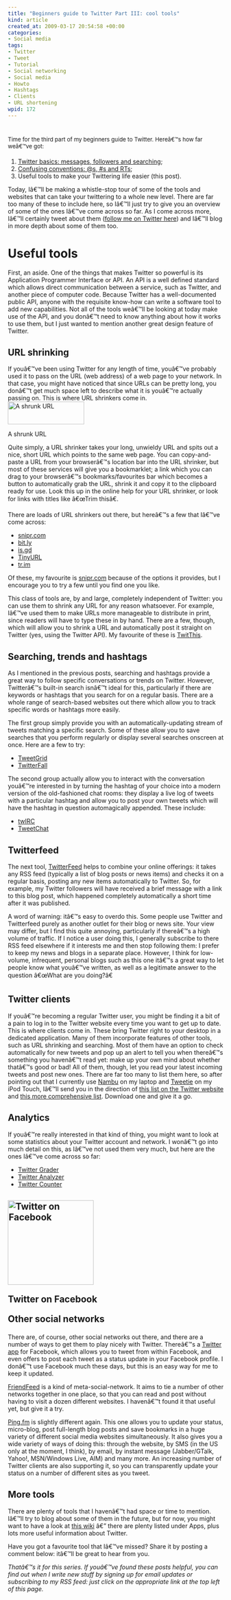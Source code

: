 ```yaml
--- 
title: "Beginners guide to Twitter Part III: cool tools"
kind: article
created_at: 2009-03-17 20:54:58 +00:00
categories: 
- Social media
tags: 
- Twitter
- Tweet
- Tutorial
- Social networking
- Social media
- Howto
- Hashtags
- Clients
- URL shortening
wpid: 172
---
```

<h1><span style="font-weight:normal;font-size:13px">Time for the third part of my beginners guide to Twitter. Hereâ€™s how far weâ€™ve got:</span></h1>
<ol>
	<li><a href="http://allacademic.wordpress.com/2009/03/15/beginners-guide-to-twitter-part-i/">Twitter basics: messages, followers and searching</a>;</li>
	<li><a href="http://allacademic.wordpress.com/2009/03/16/beginners-guide-to-twitter-part-ii/">Confusing conventions: @s, #s and RTs</a>;</li>
	<li>Useful tools to make your Twittering life easier (this post).</li>
</ol>
Today, Iâ€™ll be making a whistle-stop tour of some of the tools and websites that can take your twittering to a whole new level. There are far too many of these to include here, so Iâ€™ll just try to give you an overview of some of the ones Iâ€™ve come across so far. As I come across more, Iâ€™ll certainly tweet about them (<a href="http://twitter.com/jezcope">follow me on Twitter here</a>) and Iâ€™ll blog in more depth about some of them too.

<!--more-->
<h1>Useful tools</h1>
First, an aside. One of the things that makes Twitter so powerful is its Application Programmer Interface or API. An API is a well defined standard which allows direct communication between a service, such as Twitter, and another piece of computer code. Because Twitter has a well-documented public API, anyone with the requisite know-how can write a software tool to add new capabilities. Not all of the tools weâ€™ll be looking at today make use of the API, and you donâ€™t need to know anything about how it works to use them, but I just wanted to mention another great design feature of Twitter.
<h2>URL shrinking</h2>
If youâ€™ve been using Twitter for any length of time, youâ€™ve probably used it to pass on the URL (web address) of a web page to your network. In that case, you might have noticed that since URLs can be pretty long, you donâ€™t get much space left to describe what it is youâ€™re actually passing on. This is where URL shrinkers come in.

<div class="wp-caption alignleft"><img class="size-full wp-image-174" src="http://allacademic.files.wordpress.com/2009/03/shrunkurl.png" alt="A shrunk URL" width="178" height="53" /><p>A shrunk URL</p></div>

Quite simply, a URL shrinker takes your long, unwieldy URL and spits out a nice, short URL which points to the same web page. You can copy-and-paste a URL from your browserâ€™s location bar into the URL shrinker, but most of these services will give you a bookmarklet; a link which you can drag to your browserâ€™s bookmarks/favourites bar which becomes a button to automatically grab the URL, shrink it and copy it to the clipboard ready for use. Look this up in the online help for your URL shrinker, or look for links with titles like â€œTrim thisâ€.

There are loads of URL shrinkers out there, but hereâ€™s a few that Iâ€™ve come across:
<ul>
	<li><a href="http://snipr.com">snipr.com</a></li>
	<li><a href="http://bit.ly/">bit.ly</a></li>
	<li><a href="http://is.gd/">is.gd</a></li>
	<li><a href="http://tinyurl.com/">TinyURL</a></li>
	<li><a href="http://tr.im/">tr.im</a></li>
</ul>
Of these, my favourite is <a href="http://snipr.com">snipr.com</a> because of the options it provides, but I encourage you to try a few until you find one you like.

This class of tools are, by and large, completely independent of Twitter: you can use them to shrink any URL for any reason whatsoever. For example, Iâ€™ve used them to make URLs more manageable to distribute in print, since readers will have to type these in by hand. There are a few, though, which will allow you to shrink a URL and automatically post it straight on Twitter (yes, using the Twitter API). My favourite of these is <a href="http://twitthis.com/">TwitThis</a>.
<h2>Searching, trends and hashtags</h2>
As I mentioned in the previous posts, searching and hashtags provide a great way to follow specific conversations or trends on Twitter. However, Twitterâ€™s built-in search isnâ€™t ideal for this, particularly if there are keywords or hashtags that you search for on a regular basis. There are a whole range of search-based websites out there which allow you to track specific words or hashtags more easily.

The first group simply provide you with an automatically-updating stream of tweets matching a specific search. Some of these allow you to save searches that you perform regularly or display several searches onscreen at once. Here are a few to try:
<ul>
	<li><a href="http://tweetgrid.com/">TweetGrid</a></li>
	<li><a href="http://twitterfall.com/">TwitterFall</a></li>
</ul>
The second group actually allow you to interact with the conversation youâ€™re interested in by turning the hashtag of your choice into a modern version of the old-fashioned chat rooms: they display a live log of tweets with a particular hashtag and allow you to post your own tweets which will have the hashtag in question automagically appended. These include:
<ul>
	<li><a href="http://tweetgrid.com/irc">twIRC</a></li>
	<li><a href="http://tweetchat.com/">TweetChat</a></li>
</ul>
<h2>Twitterfeed</h2>
The next tool, <a href="http://twitterfeed.com">TwitterFeed</a> helps to combine your online offerings: it takes any RSS feed (typically a list of blog posts or news items) and checks it on a regular basis, posting any new items automatically to Twitter. So, for example, my Twitter followers will have received a brief message with a link to this blog post, which happened completely automatically a short time after it was published.

A word of warning: itâ€™s easy to overdo this. Some people use Twitter and Twitterfeed purely as another outlet for their blog or news site. Your view may differ, but I find this quite annoying, particularly if thereâ€™s a high volume of traffic. If I notice a user doing this, I generally subscribe to there RSS feed elsewhere if it interests me and then stop following them: I prefer to keep my news and blogs in a separate place. However, I think for low-volume, infrequent, personal blogs such as this one itâ€™s a great way to let people know what youâ€™ve written, as well as a legitimate answer to the question â€œWhat are you doing?â€
<h2>Twitter clients</h2>
If youâ€™re becoming a regular Twitter user, you might be finding it a bit of a pain to log in to the Twitter website every time you want to get up to date. This is where clients come in. These bring Twitter right to your desktop in a dedicated application. Many of them incorporate features of other tools, such as URL shrinking and searching. Most of them have an option to check automatically for new tweets and pop up an alert to tell you when thereâ€™s something you havenâ€™t read yet: make up your own mind about whether thatâ€™s good or bad! All of them, though, let you read your latest incoming tweets and post new ones. There are far too many to list them here, so after pointing out that I currently use <a href="http://www.nambu.com/">Nambu</a> on my laptop and <a href="http://www.atebits.com/software/tweetie/">Tweetie</a> on my iPod Touch, Iâ€™ll send you in the direction of <a href="http://twitter.com/downloads">this list on the Twitter website</a> and <a href="http://twitter.pbwiki.com/Apps">this more comprehensive list</a>. Download one and give it a go.
<h2>Analytics</h2>
If youâ€™re really interested in that kind of thing, you might want to look at some statistics about your Twitter account and network. I wonâ€™t go into much detail on this, as Iâ€™ve not used them very much, but here are the ones Iâ€™ve come across so far:
<ul>
	<li><a href="http://twitter.grader.com/">Twitter Grader</a></li>
	<li><a href="http://twitteranalyzer.com/">Twitter Analyzer</a></li>
	<li><a href="http://twittercounter.com/">Twitter Counter</a></li>
</ul>
<h2>

<div class="wp-caption alignright"><img class="size-full wp-image-175" src="http://allacademic.files.wordpress.com/2009/03/twitter-on-facebook.png" alt="Twitter on Facebook" width="200" height="197" /><p>Twitter on Facebook</p></div>

Other social networks</h2>
There are, of course, other social networks out there, and there are a number of ways to get them to play nicely with Twitter. Thereâ€™s a <a href="http://apps.facebook.com/twitter/">Twitter app</a> for Facebook, which allows you to tweet from within Facebook, and even offers to post each tweet as a status update in your Facebook profile. I donâ€™t use Facebook much these days, but this is an easy way for me to keep it updated.

<a href="http://friendfeed.com/">FriendFeed</a> is a kind of meta-social-network. It aims to tie a number of other networks together in one place, so that you can read and post without having to visit a dozen different websites. I havenâ€™t found it that useful yet, but give it a try.

<a href="http://ping.fm">Ping.fm</a> is slightly different again. This one allows you to update your status, micro-blog, post full-length blog posts and save bookmarks in a huge variety of different social media websites simultaneously. It also gives you a wide variety of ways of doing this: through the website, by SMS (in the US only at the moment, I think), by email, by instant message (Jabber/GTalk, Yahoo!, MSN/Windows Live, AIM) and many more. An increasing number of Twitter clients are also supporting it, so you can transparently update your status on a number of different sites as you tweet.
<h2>More tools</h2>
There are plenty of tools that I havenâ€™t had space or time to mention. Iâ€™ll try to blog about some of them in the future, but for now, you might want to have a look at <a href="http://twitter.pbwiki.com/">this wiki</a> â€” there are plenty listed under Apps, plus lots more useful information about Twitter.

Have you got a favourite tool that Iâ€™ve missed? Share it by posting a comment below: itâ€™ll be great to hear from you.

<em>Thatâ€™s it for this series. If youâ€™ve found these posts helpful, you can find out when I write new stuff by signing up for email updates or subscribing to my RSS feed: just click on the appropriate link at the top left of this page.</em>
